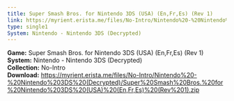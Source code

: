 ```yaml
---
title: Super Smash Bros. for Nintendo 3DS (USA) (En,Fr,Es) (Rev 1)
link: https://myrient.erista.me/files/No-Intro/Nintendo%20-%20Nintendo%203DS%20(Decrypted)/Super%20Smash%20Bros.%20for%20Nintendo%203DS%20(USA)%20(En,Fr,Es)%20(Rev%201).zip
type: single1
System: Nintendo - Nintendo 3DS (Decrypted)
---
```

<b>Game:</b> Super Smash Bros. for Nintendo 3DS (USA) (En,Fr,Es) (Rev 1)<br>
<b>System:</b> Nintendo - Nintendo 3DS (Decrypted)<br>
<b>Collection:</b> No-Intro<br>
<b>Download:</b> https://myrient.erista.me/files/No-Intro/Nintendo%20-%20Nintendo%203DS%20(Decrypted)/Super%20Smash%20Bros.%20for%20Nintendo%203DS%20(USA)%20(En,Fr,Es)%20(Rev%201).zip